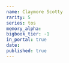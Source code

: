 ```yaml
---
name: Claymore Scotty
rarity: 5
series: tos
memory_alpha:
bigbook_tier: -1
in_portal: true
date:
published: true
---
```



